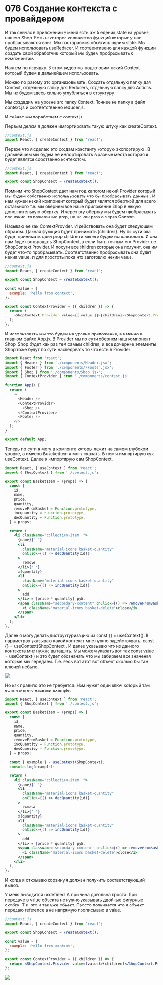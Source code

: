 # 076 Создание контекста с провайдером

И так сейчас в приложении у меня есть аж 5 едениц state на уровне нашего Shop. Есть некоторое количество функций которые у нас пробрасываются вниз. Мы постараемся обойтись одним state. Мы будем использовать useReducer. И соотвеисивено для каждой функции создать свой обработчик который мы будем пробрасывать к компонентам.

Начнем по порядку. В этом видео мы подготовим некий Context который будем в дальнейшем использовать.

Можно по разому это организовывать. Создать отдельную папку для Context, отдельную папку для Reducers, отдельную папку для Actions. Мы не будем здесь сильно углубляться в структуру.

Мы создадим на уровне src папку Context. Точнее не папку а файл context.js и соответственно reducer.js.

И сейчас мы поработаем с context.js.

Первым делом я должен импортировать такую штуку как createContext.

```jsx
//context.js
import React, { createContext } from 'react';
```

Первое что я сделаю это создам константу которую экспортирую . В дальнейшем мы будем ее импортировать в разные места которая и будет являтся собственно контекстом.

```js
//context.js
import React, { createContext } from 'react';

export const ShopContext = createContext();
```

Помним что ShopContext дает нам под капотом некий Provider который мы будем собственно испольььзовать что бы пробрасывать данные . И нам нужен некий компонент который будет являтся оберткой для всего остального т.е. мы обернем все наше приложение Shop в некую дополнительную обертку. И через эту обертку мы будем пробрасывать все какие-то возможные prop, но не как prop а через Context.

Называю ее как ContextProvider. И действовать она будет следующим образом. Данная функция будет принимать {children}. Ну по сути она будет принимать один prop children и мы его будем использовать. И она нам будет возвращать ShopContext, а если быть точным его Provider т.е. ShopContext.Provider. И посути все shildren которые она получит, она им будет что-то пробрасывать. Соответственно пробрасывать она будет некий value. И для простоты пока что заготовлю некий value.

```js
//context.js
import React, { createContext } from 'react';

export const ShopContext = createContext();

const value = {
  example: 'hello from context',
};

export const ContextProvider = ({ children }) => {
  return (
    <ShopContext.Provider value={{ value }}>{children}</ShopContext.Provider>
  );
};
```

И использовать мы это будем на уровне приложения, а именно в главном файле App.js. В Provider мы по сути обернем наш компонент Shop. Shop будет как раз тем самым children, и все дочерние элементы Shop тоже будут по сути наследовать то что есть в Provider.

```js
import React from 'react';
import { Header } from './components/Header.jsx';
import { Footer } from './components//Footer.jsx';
import { Shop } from './components/Shop.jsx';
import { ContextProvider } from './components/contest.js';

function App() {
  return (
    <>
      <Header />
      <ContextProvider>
        <Shop />
      </ContextProvider>
      <Footer />
    </>
  );
}

export default App;
```

Теперь по сути я могу в компонте которы лежит на самом глубоком уровне, а имеено BuscketItem я могу сказать. В нем я импортирую хук useContext. Далее я импортирую сам ShopContext.

```jsx
import React, { useContext } from 'react';
import { ShopContext } from './contest.js';

export const BasketItem = (props) => {
  const {
    id,
    name,
    price,
    quantity,
    removeFromBasket = Function.prototype,
    incQuantity = Function.prototype,
    decQuantity = Function.prototype,
  } = props;

  return (
    <li className="collection-item  ">
      {name}{' '}
      <li
        className="material-icons basket-quantity"
        onClick={() => decQuantity(id)}
      >
        remove
      </li>{' '}
      x{quantity}
      <li
        className="material-icons basket-quantity"
        onClick={() => incQuantity(id)}
      >
        add
      </li> = {price * quantity} руб.
      <span className="secondary-content" onClick={() => removeFromBasket(id)}>
        <i className="material-icons basket-delete">close</i>
      </span>
    </li>
  );
};
```

Далее я могу делать диструктуризацию из const {} = useContext(). В параметрах указываю какой контекст мне нужно задействовать. const {} = useContext(ShopContext). И далее указываю что из данного контекста мне нужно вытащить. Мы можем указать вот так const value = useContext() и это будет обозначать что мы забираем все значения которые мы передаем. Т.е. весь вот этот вот объект сколько бы там ключей небыло.

![](img/001.jpg)

Но как правило это не требуется. Нам нужет один ключ который там есть и мы его назвали example.

```jsx
import React, { useContext } from 'react';
import { ShopContext } from './contest.js';

export const BasketItem = (props) => {
  const {
    id,
    name,
    price,
    quantity,
    removeFromBasket = Function.prototype,
    incQuantity = Function.prototype,
    decQuantity = Function.prototype,
  } = props;

  const { example } = useContext(ShopContext);
  console.log(example);

  return (
    <li className="collection-item  ">
      {name}{' '}
      <li
        className="material-icons basket-quantity"
        onClick={() => decQuantity(id)}
      >
        remove
      </li>{' '}
      x{quantity}
      <li
        className="material-icons basket-quantity"
        onClick={() => incQuantity(id)}
      >
        add
      </li> = {price * quantity} руб.
      <span className="secondary-content" onClick={() => removeFromBasket(id)}>
        <i className="material-icons basket-delete">close</i>
      </span>
    </li>
  );
};
```

И когда я открываю корзину я должен получить соответствующий вывод.

У меня выводится undefined. А при чина довольна проста. При передаче в value объекта не нужно указывать двойные фигурные скобки. Т.к. это и так уже объект. Просто получается что я объект передаю reference а не напрямую прописываю в value.

```jsx
//context.js
import React, { createContext } from 'react';

export const ShopContext = createContext();

const value = {
  example: 'hello from context',
};

export const ContextProvider = ({ children }) => {
  return <ShopContext.Provider value={value}>{children}</ShopContext.Provider>;
};
```

![](img/002.jpg)
